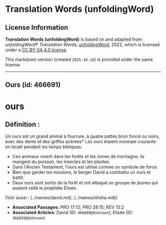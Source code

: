 # Translation Words (unfoldingWord)

## License Information

**Translation Words (unfoldingWord)** is based on and adapted from: _unfoldingWord® Translation Words_, [unfoldingWord](https://unfoldingword.org/utw), 2022, which is licensed under a [CC BY-SA 4.0 license](https://creativecommons.org/licenses/by-sa/4.0/legalcode.en).

This markdown version (created `2025-10-16`) is provided under the same license.



--------------------------------

## Ours (id: 466691)

ours
====

Définition :
------------

Un ours est un grand animal à fourrure, à quatre pattes brun foncé ou noirs, avec des dents et des griffes acérées\* Les ours étaient monnaie courante en Israël pendant les temps bibliques.

* Ces animaux vivent dans les forêts et les zones de montagne; ils mangent du poisson, les insectes et les plantes.
* Dans l'Ancien Testament, l'ours est utilisé comme un symbole de force.
* Bien que garder les moutons, le berger David a combattu un ours et battit.
* Deux ours sont sortis de la forêt et ont attaqué un groupe de jeunes qui avaient raillé le prophète Elisée.

(Voir aussi : (../names/david.md), (../names/elisha.md))

* **Associated Passages:** PRO 17:12; PRO 28:15; REV 13:2
* **Associated Articles:** David (ID: `466808@Unknown`); Elisée (ID: `466858@Unknown`)


